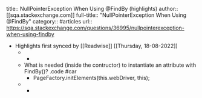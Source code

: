 title:: NullPointerException When Using @FindBy (highlights)
author:: [[sqa.stackexchange.com]]
full-title:: "NullPointerException When Using @FindBy"
category:: #articles
url:: https://sqa.stackexchange.com/questions/36995/nullpointerexception-when-using-findby

- Highlights first synced by [[Readwise]] [[Thursday, 18-08-2022]]
	- -
	- What is needed (inside the contructor) to instantiate an attribute with FindBy()? .code #car
		- PageFactory.initElements(this.webDriver, this);
	- -